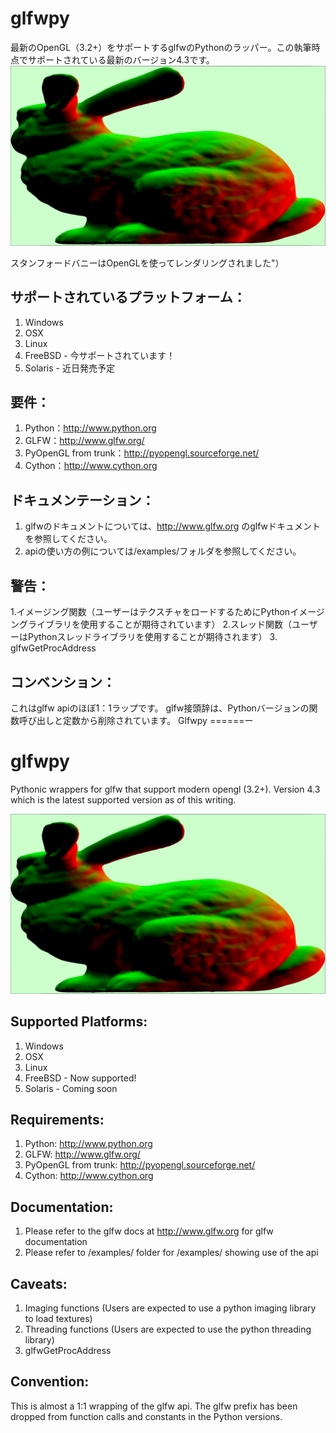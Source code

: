 glfwpy
======

最新のOpenGL（3.2+）をサポートするglfwのPythonのラッパー。この執筆時点でサポートされている最新のバージョン4.3です。
![stanford bunny](https://github.com/enthought/glfwpy/raw/master/screenshots/bunny.png "Stanford bunny rendered using opengl")

スタンフォードバニーはOpenGLを使ってレンダリングされました"）

サポートされているプラ​​ットフォーム：
--------------------
1. Windows
2. OSX
3. Linux
4. FreeBSD  - 今サポートされています！
5. Solaris  - 近日発売予定

要件：
-------------
1. Python：http://www.python.org
2. GLFW：http://www.glfw.org/
3. PyOpenGL from trunk：http://pyopengl.sourceforge.net/
4. Cython：http://www.cython.org

ドキュメンテーション：
--------------
1. glfwのドキュメントについては、http://www.glfw.org   のglfwドキュメントを参照してください。
2. apiの使い方の例については/examples/フォルダを参照してください。

警告：
--------------
1.イメージング関数（ユーザーはテクスチャをロードするためにPythonイメージングライブラリを使用することが期待されています）
2.スレッド関数（ユーザーはPythonスレッドライブラリを使用することが期待されます）
3. glfwGetProcAddress

コンベンション：
--------------
これはglfw apiのほぼ1：1ラップです。 glfw接頭辞は、Pythonバージョンの関数呼び出しと定数から削除されています。
Glfwpy ======ー

glfwpy
======

Pythonic wrappers for glfw that support modern opengl (3.2+). Version 4.3 which is the latest supported version as of this writing.

![stanford bunny](https://github.com/enthought/glfwpy/raw/master/screenshots/bunny.png "Stanford bunny rendered using opengl")

Supported Platforms:
--------------------
1. Windows
2. OSX
3. Linux
4. FreeBSD - Now supported!
5. Solaris - Coming soon

Requirements:
-------------
1. Python: http://www.python.org
2. GLFW: http://www.glfw.org/
3. PyOpenGL from trunk: http://pyopengl.sourceforge.net/
4. Cython: http://www.cython.org

Documentation:
--------------
1. Please refer to the glfw docs at http://www.glfw.org for glfw documentation
2. Please refer to /examples/ folder for /examples/ showing use of the api

Caveats:
--------
1. Imaging functions (Users are expected to use a python imaging library to load textures)
2. Threading functions (Users are expected to use the python threading library)
3. glfwGetProcAddress

Convention:
-----------
This is almost a 1:1 wrapping of the glfw api. The glfw prefix has been dropped from function calls and constants in the Python versions.
